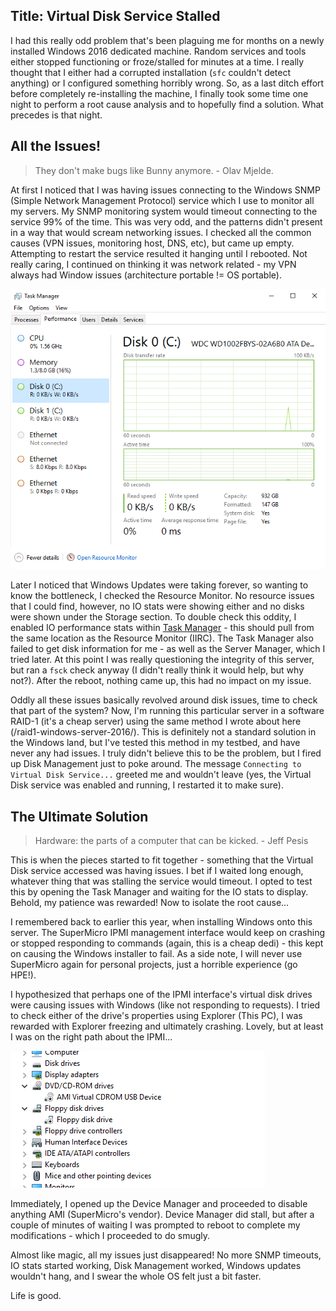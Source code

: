 Title: Virtual Disk Service Stalled
---

I had this really odd problem that's been plaguing me for months on a newly installed Windows 2016 dedicated machine. Random services and tools either stopped functioning or froze/stalled for minutes at a time. I really thought that I either had a corrupted installation (`sfc` couldn't detect anything) or I configured something  horribly wrong. So, as a last ditch effort before completely re-installing the machine, I finally took some time one night to perform a root cause analysis and to hopefully find a solution. What precedes is that night. 

## All the Issues!

> They don't make bugs like Bunny anymore. - Olav Mjelde.

At first I noticed that I was having issues connecting to the Windows SNMP (Simple Network Management Protocol) service which I use to monitor all my servers. My SNMP monitoring system would timeout connecting to the service 99% of the time. This was very odd, and the patterns didn't present in a way that would scream networking issues. I checked all the common causes (VPN issues, monitoring host, DNS, etc), but came up empty. Attempting to restart the service resulted it hanging until I rebooted. Not really caring, I continued on thinking it was network related - my VPN always had Window issues (architecture portable != OS portable).

![Task Manager](/content/images/2017/7/task-manager.png)

Later I noticed that Windows Updates were taking forever, so wanting to know the bottleneck, I checked the Resource Monitor. No resource issues that I could find, however, no IO stats were showing either and no disks were shown under the Storage section. To double check this oddity, I enabled IO performance stats within [Task Manager](https://blogs.technet.microsoft.com/canitpro/2013/12/02/step-by-step-enabling-disk-performance-counters-in-windows-server-2012-r2-task-manager/) - this should pull from the same location as the Resource Monitor (IIRC). The Task Manager also failed to get disk information for me - as well as the Server Manager, which I tried later. At this point I was really questioning the integrity of this server, but ran a `fsck` check anyway (I didn't really think it would help, but why not?). After the reboot, nothing came up, this had no impact on my issue.

Oddly all these issues basically revolved around disk issues, time to check that part of the system? Now, I'm running this particular server in a software RAID-1 (it's a cheap server) using the same method I wrote about here (/raid1-windows-server-2016/). This is definitely not a standard solution in the Windows land, but I've tested this method in my testbed, and have never any had issues. I truly didn't believe this to be the problem, but I fired up Disk Management just to poke around. The message `Connecting to Virtual Disk Service...` greeted me and wouldn't leave (yes, the Virtual Disk service was enabled and running, I restarted it to make sure). 

## The Ultimate Solution

> Hardware: the parts of a computer that can be kicked.  - Jeff Pesis

This is when the pieces started to fit together - something that the Virtual Disk service accessed was having issues. I bet if I waited long enough, whatever thing that was stalling the service would timeout. I opted to test this by opening the Task Manager and waiting for the IO stats to display. Behold, my patience was rewarded! Now to isolate the root cause...

I remembered back to earlier this year, when installing Windows onto this server. The SuperMicro IPMI management interface would keep on crashing or stopped responding to commands (again, this is a cheap dedi) - this kept on causing the Windows installer to fail. As a side note, I will never use SuperMicro again for personal projects, just a horrible experience (go HPE!).

I hypothesized that perhaps one of the IPMI interface's virtual disk drives were causing issues with Windows (like not responding to requests). I tried to check either of the drive's properties using Explorer (This PC), I was rewarded with Explorer freezing and ultimately crashing. Lovely, but at least I was on the right path about the IPMI...

![device manager](/content/images/2017/7/device-manager.png)

Immediately, I opened up the Device Manager and proceeded to disable anything AMI (SuperMicro's vendor). Device Manager did stall, but after a couple of minutes of waiting I was prompted to reboot to complete my modifications - which I proceeded to do smugly.

Almost like magic, all my issues just disappeared! No more SNMP timeouts, IO stats started working, Disk Management worked, Windows updates wouldn't hang, and I swear the whole OS felt just a bit faster. 

Life is good.